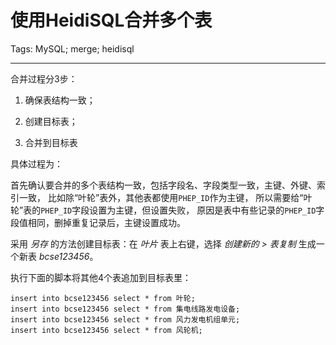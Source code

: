 # 使用HeidiSQL合并多个表
Tags: MySQL; merge; heidisql

------

合并过程分3步：

1. 确保表结构一致；

1. 创建目标表；

1. 合并到目标表

具体过程为：

首先确认要合并的多个表结构一致，包括字段名、字段类型一致，主键、外键、索引一致，
比如除“叶轮”表外，其他表都使用`PHEP_ID`作为主键，
所以需要给“叶轮”表的`PHEP_ID`字段设置为主键，但设置失败，
原因是表中有些记录的`PHEP_ID`字段值相同，删掉重复记录后，主键设置成功。

采用 *另存* 的方法创建目标表：在 *叶片* 表上右键，选择 *创建新的 > 表复制* 生成一个新表 *bcse123456*。

执行下面的脚本将其他4个表追加到目标表里：
```
insert into bcse123456 select * from 叶轮;
insert into bcse123456 select * from 集电线路发电设备;
insert into bcse123456 select * from 风力发电机组单元;
insert into bcse123456 select * from 风轮机;
```
